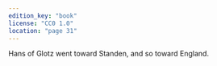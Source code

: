 ```yaml
---
edition_key: "book"
license: "CC0 1.0"
location: "page 31"
---
```

Hans of
Glotz went toward Standen, and so toward England.
